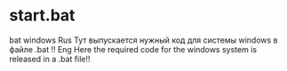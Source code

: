 # start.bat
bat windows
 Rus Тут выпускается нужный код для системы windows в файле .bat !!
 Eng Here the required code for the windows system is released in a .bat file!!


